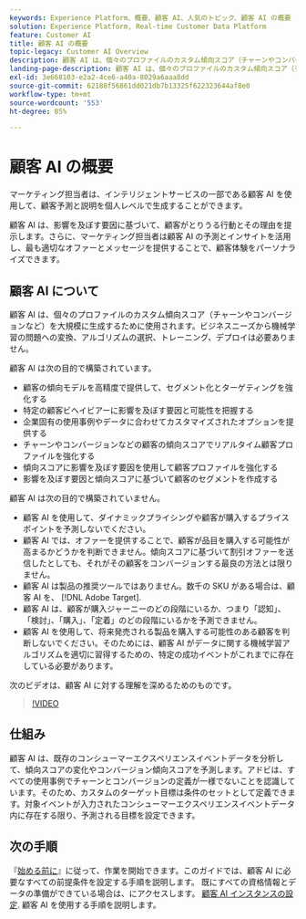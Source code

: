 ```yaml
---
keywords: Experience Platform、概要、顧客 AI、人気のトピック、顧客 AI の概要
solution: Experience Platform, Real-time Customer Data Platform
feature: Customer AI
title: 顧客 AI の概要
topic-legacy: Customer AI Overview
description: 顧客 AI は、個々のプロファイルのカスタム傾向スコア（チャーンやコンバージョンなど）を大規模に生成するために使用されます。ビジネスニーズから機械学習の問題への変換、アルゴリズムの選択、トレーニング、デプロイは必要ありません。
landing-page-description: 顧客 AI は、個々のプロファイルのカスタム傾向スコア（チャーンやコンバージョンなど）を大規模に生成するために使用されます。
exl-id: 3e668103-e2a2-4ce6-a40a-8029a6aaa8dd
source-git-commit: 62188f56861dd021db7b13325f622323644af8e0
workflow-type: tm+mt
source-wordcount: '553'
ht-degree: 85%

---
```



# 顧客 AI の概要

マーケティング担当者は、インテリジェントサービスの一部である顧客 AI を使用して、顧客予測と説明を個人レベルで生成することができます。

顧客 AI は、影響を及ぼす要因に基づいて、顧客がとりうる行動とその理由を提示します。さらに、マーケティング担当者は顧客 AI の予測とインサイトを活用し、最も適切なオファーとメッセージを提供することで、顧客体験をパーソナライズできます。

## 顧客 AI について

顧客 AI は、個々のプロファイルのカスタム傾向スコア（チャーンやコンバージョンなど）を大規模に生成するために使用されます。ビジネスニーズから機械学習の問題への変換、アルゴリズムの選択、トレーニング、デプロイは必要ありません。

顧客 AI は次の目的で構築されています。

- 顧客の傾向モデルを高精度で提供して、セグメント化とターゲティングを強化する
- 特定の顧客ビヘイビアーに影響を及ぼす要因と可能性を把握する
- 企業固有の使用事例やデータに合わせてカスタマイズされたオプションを提供する
- チャーンやコンバージョンなどの顧客の傾向スコアでリアルタイム顧客プロファイルを強化する
- 傾向スコアに影響を及ぼす要因を使用して顧客プロファイルを強化する
- 影響を及ぼす要因と傾向スコアに基づいて顧客のセグメントを作成する

顧客 AI は次の目的で構築されていません。

- 顧客 AI を使用して、ダイナミックプライシングや顧客が購入するプライスポイントを予測しないでください。
- 顧客 AI では、オファーを提供することで、顧客が品目を購入する可能性が高まるかどうかを判断できません。傾向スコアに基づいて割引オファーを送信したとしても、それがその顧客をコンバージョンする最良の方法とは限りません。
- 顧客 AI は製品の推奨ツールではありません。数千の SKU がある場合は、顧客 AI を、 [!DNL Adobe Target].
- 顧客 AI は、顧客が購入ジャーニーのどの段階にいるか、つまり「認知」、「検討」、「購入」、「定着」のどの段階にいるかを予測できません。
- 顧客 AI を使用して、将来発売される製品を購入する可能性のある顧客を判断しないでください。そのためには、顧客 AI がデータに関する機械学習アルゴリズムを適切に習得するための、特定の成功イベントがこれまでに存在している必要があります。

次のビデオは、顧客 AI に対する理解を深めるためのものです。

>[!VIDEO](https://video.tv.adobe.com/v/32664?learn=on&quality=12)

## 仕組み

顧客 AI は、既存のコンシューマーエクスペリエンスイベントデータを分析して、傾向スコアの変化やコンバージョン傾向スコアを予測します。アドビは、すべての使用事例でチャーンとコンバージョンの定義が一様でないことを認識しています。そのため、カスタムのターゲット目標は条件のセットとして定義できます。対象イベントが入力されたコンシューマーエクスペリエンスイベントデータ内に存在する限り、予測される目標を設定できます。

## 次の手順

『[始める前に](./getting-started.md)』に従って、作業を開始できます。このガイドでは、顧客 AI に必要なすべての前提条件を設定する手順を説明します。 既にすべての資格情報とデータの準備ができている場合は、にアクセスします。  [顧客 AI インスタンスの設定](./user-guide/configure.md). 顧客 AI を使用する手順を説明します。
